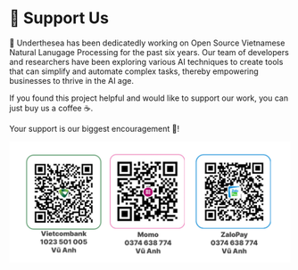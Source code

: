 # 💝 Support Us

🌊 Underthesea has been dedicatedly working on Open Source Vietnamese Natural Lanugage Processing for the past six years. Our team of developers and researchers have been exploring various AI techniques to create tools that can simplify and automate complex tasks, thereby empowering businesses to thrive in the AI age.

If you found this project helpful and would like to support our work, you can just buy us a coffee ☕.

Your support is our biggest encouragement 🎁!

<img src="https://raw.githubusercontent.com/undertheseanlp/underthesea/master/img/support.png"/>